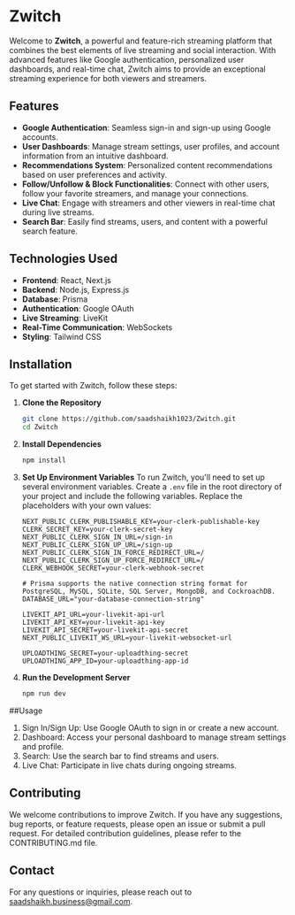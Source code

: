 # Zwitch

Welcome to **Zwitch**, a powerful and feature-rich streaming platform that combines the best elements of live streaming and social interaction. With advanced features like Google authentication, personalized user dashboards, and real-time chat, Zwitch aims to provide an exceptional streaming experience for both viewers and streamers.

## Features

- **Google Authentication**: Seamless sign-in and sign-up using Google accounts.
- **User Dashboards**: Manage stream settings, user profiles, and account information from an intuitive dashboard.
- **Recommendations System**: Personalized content recommendations based on user preferences and activity.
- **Follow/Unfollow & Block Functionalities**: Connect with other users, follow your favorite streamers, and manage your connections.
- **Live Chat**: Engage with streamers and other viewers in real-time chat during live streams.
- **Search Bar**: Easily find streams, users, and content with a powerful search feature.

## Technologies Used

- **Frontend**: React, Next.js
- **Backend**: Node.js, Express.js
- **Database**: Prisma
- **Authentication**: Google OAuth
- **Live Streaming**: LiveKit
- **Real-Time Communication**: WebSockets
- **Styling**: Tailwind CSS

## Installation

To get started with Zwitch, follow these steps:

1. **Clone the Repository**

   ```bash
   git clone https://github.com/saadshaikh1023/Zwitch.git
   cd Zwitch

2. **Install Dependencies**
   ```bash
   npm install

3. **Set Up Environment Variables**
    To run Zwitch, you'll need to set up several environment variables. Create a `.env` file in the root directory of your project and include the following variables. Replace the placeholders with your own values:
    ```env
    NEXT_PUBLIC_CLERK_PUBLISHABLE_KEY=your-clerk-publishable-key
   CLERK_SECRET_KEY=your-clerk-secret-key
   NEXT_PUBLIC_CLERK_SIGN_IN_URL=/sign-in
   NEXT_PUBLIC_CLERK_SIGN_UP_URL=/sign-up
   NEXT_PUBLIC_CLERK_SIGN_IN_FORCE_REDIRECT_URL=/
   NEXT_PUBLIC_CLERK_SIGN_UP_FORCE_REDIRECT_URL=/
   CLERK_WEBHOOK_SECRET=your-clerk-webhook-secret

   # Prisma supports the native connection string format for PostgreSQL, MySQL, SQLite, SQL Server, MongoDB, and CockroachDB.
   DATABASE_URL="your-database-connection-string"

   LIVEKIT_API_URL=your-livekit-api-url
   LIVEKIT_API_KEY=your-livekit-api-key
   LIVEKIT_API_SECRET=your-livekit-api-secret
   NEXT_PUBLIC_LIVEKIT_WS_URL=your-livekit-websocket-url

   UPLOADTHING_SECRET=your-uploadthing-secret
   UPLOADTHING_APP_ID=your-uploadthing-app-id

4. **Run the Development Server**
     ```bash
    npm run dev

##Usage
1) Sign In/Sign Up: Use Google OAuth to sign in or create a new account.
2) Dashboard: Access your personal dashboard to manage stream settings and profile.
3) Search: Use the search bar to find streams and users.
4) Live Chat: Participate in live chats during ongoing streams.
   
## Contributing
We welcome contributions to improve Zwitch. If you have any suggestions, bug reports, or feature requests, please open an issue or submit a pull request. For detailed contribution guidelines, please refer to the CONTRIBUTING.md file.

## Contact
For any questions or inquiries, please reach out to saadshaikh.business@gmail.com.
